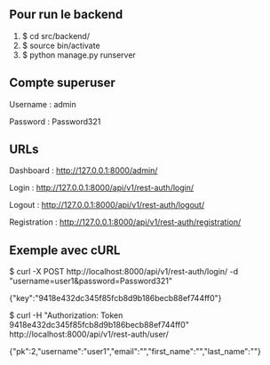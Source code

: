## Pour run le backend
1. $ cd src/backend/
2. $ source bin/activate
3. $ python manage.py runserver

## Compte superuser
Username : admin

Password : Password321

## URLs
Dashboard : http://127.0.0.1:8000/admin/

Login : http://127.0.0.1:8000/api/v1/rest-auth/login/

Logout : http://127.0.0.1:8000/api/v1/rest-auth/logout/

Registration : http://127.0.0.1:8000/api/v1/rest-auth/registration/

## Exemple avec cURL
$ curl -X POST http://localhost:8000/api/v1/rest-auth/login/ -d "username=user1&password=Password321"

{"key":"9418e432dc345f85fcb8d9b186becb88ef744ff0"}

$ curl -H "Authorization: Token 9418e432dc345f85fcb8d9b186becb88ef744ff0" http://localhost:8000/api/v1/rest-auth/user/

{"pk":2,"username":"user1","email":"","first_name":"","last_name":""}
